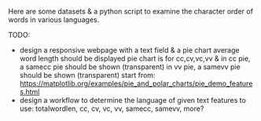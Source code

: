Here are some datasets & a python script
to examine the character order of words in various languages.

TODO:
-	design a responsive webpage with a text field & a pie chart
		average word length should be displayed
		pie chart is for cc,cv,vc,vv &
		in cc pie, a samecc pie should be shown (transparent)
		in vv pie, a samevv pie should be shown (transparent)
		start from: https://matplotlib.org/examples/pie_and_polar_charts/pie_demo_features.html
-	design a workflow to determine the language of given text
		features to use: totalwordlen, cc, cv, vc, vv, samecc, samevv, more?
